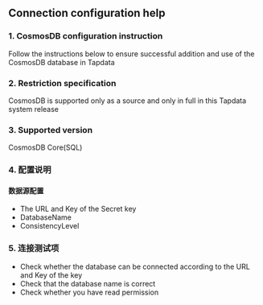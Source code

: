 ## **Connection configuration help**

### **1. CosmosDB configuration instruction**

Follow the instructions below to ensure successful addition and use of the CosmosDB database in Tapdata

### **2. Restriction specification**

CosmosDB is supported only as a source and only in full in this Tapdata system release

### **3. Supported version**

CosmosDB Core(SQL)

### **4. 配置说明**

#### 数据源配置
- The URL and Key of the Secret key
- DatabaseName
- ConsistencyLevel

### **5. 连接测试项**
- Check whether the database can be connected according to the URL and Key of the key
- Check that the database name is correct
- Check whether you have read permission
